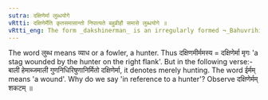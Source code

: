 ```yaml
---
sutra: दक्षिणेर्मा लुब्धयोगे
vRtti: दक्षिणेर्मेति कृतसमासान्तो निपात्यते बहुव्रीहौ समासे लुब्धयोगे ॥
vRtti_eng: The form _dakshinerman_ is an irregularly formed ¬_Bahuvrihi_, when used in conjunction with a hunter.
---
```

The word लुब्ध means व्याध or a fowler, a hunter. Thus दक्षिणमीर्ममस्य = दक्षिणेर्मा मृगः 'a stag wounded by the hunter on the right flank'. But in the following verse:- बाली हेमाब्जमाली गुणनिधिरिषुणानिर्मितो दक्षिणेर्मा, it denotes merely hunting. The word ईर्मम् means 'a wound'. Why do we say 'in reference to a hunter'? Observe दक्षिणेर्मम् शकटम् ॥

